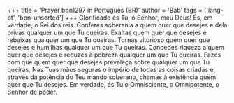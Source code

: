 +++
title = 'Prayer bpn1297 in Português (BR)'
author = 'Báb'
tags = ['lang-pt', 'bpn-unsorted']
+++
Glorificado és Tu, ó Senhor, meu Deus! És, em verdade, o Rei dos reis. Conferes soberania a quem quer que desejes e dela privas qualquer um que Tu queiras. Exaltas quem quer que desejes e rebaixas qualquer um que Tu queiras. Tornas vitorioso quem quer que desejes e humilhas qualquer um que Tu queiras. Concedes riqueza a quem quer que desejes e reduzes à pobreza qualquer um que Tu queiras. Fazes com que quem quer que desejes prevaleça sobre qualquer um que Tu queiras. Nas Tuas mãos seguras o império de todas as coisas criadas e, através da potência do Teu mando soberano, chamas à existência quem quer que Tu desejes. Em verdade, és Tu o Omnisciente, o Omnipotente, o Senhor de poder.
